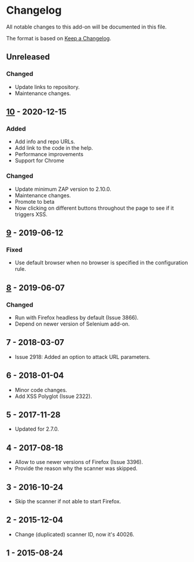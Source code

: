 # Changelog
All notable changes to this add-on will be documented in this file.

The format is based on [Keep a Changelog](https://keepachangelog.com/en/1.0.0/).

## Unreleased
### Changed
- Update links to repository.
- Maintenance changes.

## [10] - 2020-12-15
### Added
- Add info and repo URLs.
- Add link to the code in the help.
- Performance improvements
- Support for Chrome

### Changed
- Update minimum ZAP version to 2.10.0.
- Maintenance changes.
- Promote to beta
- Now clicking on different buttons throughout the page to see if it triggers XSS.

## [9] - 2019-06-12
### Fixed
- Use default browser when no browser is specified in the configuration rule.

## [8] - 2019-06-07
### Changed
- Run with Firefox headless by default (Issue 3866).
- Depend on newer version of Selenium add-on.

## 7 - 2018-03-07

- Issue 2918: Added an option to attack URL parameters.

## 6 - 2018-01-04

- Minor code changes.
- Add XSS Polyglot (Issue 2322).

## 5 - 2017-11-28

- Updated for 2.7.0.

## 4 - 2017-08-18

- Allow to use newer versions of Firefox (Issue 3396).
- Provide the reason why the scanner was skipped.

## 3 - 2016-10-24

- Skip the scanner if not able to start Firefox.

## 2 - 2015-12-04

- Change (duplicated) scanner ID, now it's 40026.

## 1 - 2015-08-24


[10]: https://github.com/zaproxy/zap-extensions/releases/domxss-v10
[9]: https://github.com/zaproxy/zap-extensions/releases/domxss-v9
[8]: https://github.com/zaproxy/zap-extensions/releases/domxss-v8
